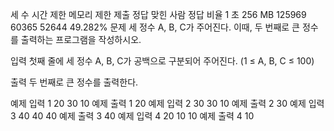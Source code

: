세 수
시간 제한	메모리 제한	제출	정답	맞힌 사람	정답 비율
1 초	256 MB	125969	60365	52644	49.282%
문제
세 정수 A, B, C가 주어진다. 이때, 두 번째로 큰 정수를 출력하는 프로그램을 작성하시오. 

입력
첫째 줄에 세 정수 A, B, C가 공백으로 구분되어 주어진다. (1 ≤ A, B, C ≤ 100)

출력
두 번째로 큰 정수를 출력한다.

예제 입력 1 
20 30 10
예제 출력 1 
20
예제 입력 2 
30 30 10
예제 출력 2 
30
예제 입력 3 
40 40 40
예제 출력 3 
40
예제 입력 4 
20 10 10
예제 출력 4 
10